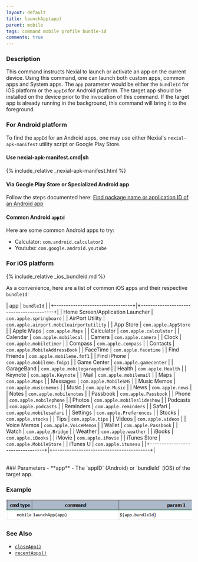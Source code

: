```yaml
---
layout: default
title: launchApp(app)
parent: mobile
tags: command mobile profile bundle-id
comments: true
---
```



### Description
This command instructs Nexial to launch or activate an app on the current device. Using this command, one can launch 
both custom apps, common apps and System apps. The `app` parameter would be either the `bundleId` for iOS platform or 
the `appId` for Android platform. The target app should be installed on the device prior to the invocation of this 
command. If the target app is already running in the background, this command will bring it to the foreground. 

### For Android platform
To find the `appId` for an Android apps, one may use either Nexial's `nexial-apk-manifest` utility script or Google 
Play Store.

#### Use nexial-apk-manifest.cmd|sh
{% include_relative _nexial-apk-manifest.html %}

#### Via Google Play Store or Specialized Android app
Follow the steps documented here:
<a href="https://www.techmesto.com/find-android-app-package-name/" class="external-link" target="_nexial_link">Find 
  package name or application ID of an Android app</a> 

#### Common Android `appId`
Here are some common Android apps to try:
- Calculator: `com.android.calculator2`
- Youtube: `com.google.android.youtube`

### For iOS platform
{% include_relative _ios_bundleid.md %}

As a convenience, here are a list of common iOS apps and their respective `bundleId`:

| app                               | `bundleId`                                |
|+---------------------------------+|+-----------------------------------------+|
| Home Screen/Application Launcher  | `com.apple.springboard`                   |
| AirPort Utility                   | `com.apple.airport.mobileairportutility`  |
| App Store                         | `com.apple.AppStore`                      |
| Apple Maps                        | `com.apple.Maps`                          |
| Calculator                        | `com.apple.calculator`                    |
| Calendar                          | `com.apple.mobilecal`                     |
| Camera                            | `com.apple.camera`                        |
| Clock                             | `com.apple.mobiletimer`                   |
| Compass                           | `com.apple.compass`                       |
| Contacts                          | `com.apple.MobileAddressBook`             |
| FaceTime                          | `com.apple.facetime`                      |
| Find Friends                      | `com.apple.mobileme.fmf1`                 |
| Find iPhone                       | `com.apple.mobileme.fmip1`                |
| Game Center                       | `com.apple.gamecenter`                    |
| GarageBand                        | `com.apple.mobilegarageband`              |
| Health                            | `com.apple.Health`                        |
| Keynote                           | `com.apple.Keynote`                       |
| Mail                              | `com.apple.mobilemail`                    |
| Maps                              | `com.apple.Maps`                          |
| Messages                          | `com.apple.MobileSMS`                     |
| Music Memos                       | `com.apple.musicmemos`                    |
| Music                             | `com.apple.Music`                         |
| News                              | `com.apple.news`                          |
| Notes                             | `com.apple.mobilenotes`                   |
| Passbook                          | `com.apple.Passbook`                      |
| Phone                             | `com.apple.mobilephone`                   |
| Photos                            | `com.apple.mobileslideshow`               |
| Podcasts                          | `com.apple.podcasts`                      |
| Reminders                         | `com.apple.reminders`                     |
| Safari                            | `com.apple.mobilesafari`                  |
| Settings                          | `com.apple.Preferences`                   |
| Stocks                            | `com.apple.stocks`                        |
| Tips                              | `com.apple.tips`                          |
| Videos                            | `com.apple.videos`                        |
| Voice Memos                       | `com.apple.VoiceMemos`                    |
| Wallet                            | `com.apple.Passbook`                      |
| Watch                             | `com.apple.Bridge`                        |
| Weather                           | `com.apple.weather`                       |
| iBooks                            | `com.apple.iBooks`                        |
| iMovie                            | `com.apple.iMovie`                        |
| iTunes Store                      | `com.apple.MobileStore`                   |
| iTunes U                          | `com.apple.itunesu`                       |
|+---------------------------------+|+-----------------------------------------+|

<br/>
### Parameters
- **app** - The `appID` (Android) or `bundleId` (iOS) of the target app.


### Example
![](image/launchApp_05.png)


### See Also
- [`closeApp()`](closeApp())
- [`recentApps()`](recentApps())
